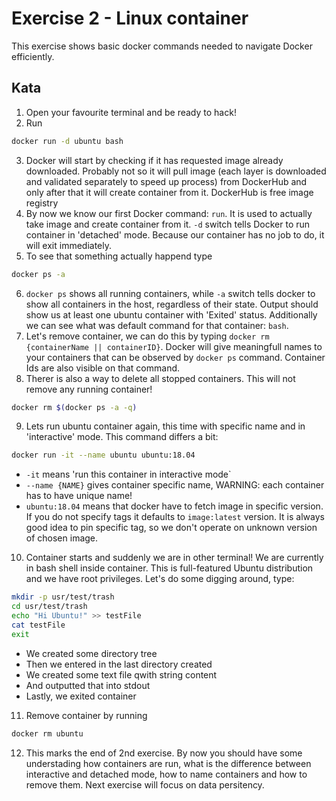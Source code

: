 # Exercise 2 - Linux container

This exercise shows basic docker commands needed to navigate Docker efficiently.

## Kata
1. Open your favourite terminal and be ready to hack!
2. Run 
```bash 
docker run -d ubuntu bash
```
3. Docker will start by checking if it has requested image already downloaded. Probably not so it will pull image (each layer is downloaded and validated separately to speed up process) from DockerHub and only after that it will create container from it. DockerHub is free image registry
4. By now we know our first Docker command: `run`. It is used to actually take image and create container from it. `-d` switch tells Docker to run container in 'detached' mode. Because our container has no job to do, it will exit immediately.
5. To see that something actually happend type 
```bash
docker ps -a
``` 
6. `docker ps` shows all running containers, while `-a` switch tells docker to show all containers in the host, regardless of their state. Output should show us at least one ubuntu container with 'Exited' status.
Additionally we can see what was default command for that container: ```bash```.
7. Let's remove container, we can do this by typing `docker rm {containerName || containerID}`. Docker will give meaningfull names to your containers that can be observed by `docker ps` command. Container Ids are also visible on that command.
8. Therer is also a way to delete all stopped containers. This will not remove any running container!
```bash
docker rm $(docker ps -a -q)
```
9. Lets run ubuntu container again, this time with specific name and in 'interactive' mode. This command differs a bit:
```bash
docker run -it --name ubuntu ubuntu:18.04
```

* `-it` means 'run this container in interactive mode`
* `--name {NAME}` gives container specific name, WARNING: each container has to have unique name!
* `ubuntu:18.04` means that docker have to fetch image in specific version. If you do not specify tags it defaults to `image:latest` version. It is always good idea to pin specific tag, so we don't operate on unknown version of chosen image.

10. Container starts and suddenly we are in other terminal! We are currently in bash shell inside container. This is full-featured Ubuntu distribution and we have root privileges. Let's do some digging around, type:
```bash
mkdir -p usr/test/trash
cd usr/test/trash
echo "Hi Ubuntu!" >> testFile
cat testFile
exit
```
* We created some directory tree 
* Then we entered in the last directory created
* We created some text file qwith string content
* And outputted that into stdout
* Lastly, we exited container

11. Remove container by running 
```bash
docker rm ubuntu
```
12. This marks the end of 2nd exercise. By now you should have some understading how containers are run, what is the difference between interactive and detached mode, how to name containers and how to remove them. Next exercise will focus on data persitency.


